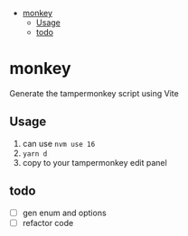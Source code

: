 - [monkey](#monkey)
  - [Usage](#usage)
  - [todo](#todo)

# monkey

Generate the tampermonkey script using Vite

## Usage

1. can use `nvm use 16`
2. `yarn d`
3. copy to your tampermonkey edit panel

## todo

- [ ] gen enum and options
- [ ] refactor code
